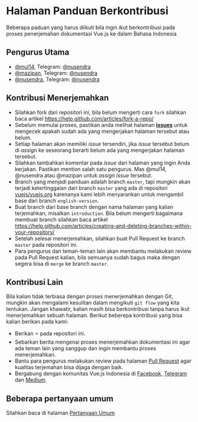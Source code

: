 # Halaman Panduan Berkontribusi

Beberapa paduan yang harus diikuti bila ingin ikut berkontribusi pada proses penerjemahan dokumentasi Vue.js ke dalam Bahasa Indonesia

## Pengurus Utama

+ [@mul14](https://github.com/mul14), Telegram: [@nusendra](https://t.me/@mul14)
+ [@mazipan](https://github.com/mazipan), Telegram: [@nusendra](https://t.me/@mazipan)
+ [@nusendra](https://github.com/nusendra), Telegram: [@nusendra](https://t.me/@nusendra)

## Kontribusi Menerjemahkan

+ Silahkan fork dari repositori ini, bila belum mengerti cara `fork` silahkan baca artikel https://help.github.com/articles/fork-a-repo/
+ Sebelum memulai proses, pastikan anda melihat halaman **[issues](https://github.com/vuejs-id/docs/issues)** untuk mengecek apakah sudah ada yang mengerjakan halaman tersebut atau belum.
+ Setiap halaman akan memiliki *issue* tersendiri, jika *issue* tersebut belum di *assign* ke seseorang berarti belum ada yang mengerjakan halaman tersebut.
+ Silahkan tambahkan komentar pada *issue* dari halaman yang ingin Anda kerjakan. Pastikan mention salah satu pengurus. Mas @mul14, @nusendra atau @mazipan untuk *assign* *issue* tersebut.
+ Branch yang menjadi panduan adalah branch `master`, tapi mungkin akan terjadi ketertinggalan dari branch `master` yang ada di repositori [vuejs/vuejs.org](https://github.com/vuejs/vuejs.org) karenanya kami lebih menyarankan untuk mengambil base dari branch `english-version`.
+ Buat branch dari base branch dengan nama halaman yang kalian terjemahkan, misalkan `introduction`. Bila belum mengerti bagaimana membuat branch silahkan baca artikel https://help.github.com/articles/creating-and-deleting-branches-within-your-repository/
+ Setelah selesai menerjemahkan, silahkan buat Pull Request ke branch `master` pada repositori ini.
+ Para pengurus dan teman-teman lain akan membantu melakukan review pada Pull Request kalian, bila semuanya sudah bagus maka dengan segera bisa di `merge` ke branch `master`.

## Kontribusi Lain

Bila kalian tidak terbiasa dengan proses menerjemahkan dengan Git, mungkin akan mengalami kesulitan dalam mengikuti `git flow` yang kita tentukan. Jangan khawatir, kalian masih bisa berkontribusi tanpa harus ikut menerjemahkan sebuah halaman. Berikut beberepa kontribusi yang bisa kalian berikan pada kami:

+ Berikan ⭐️ pada repositori ini.
+ Sebarkan berita mengenai proses menerjemahkan dokumentasi ini agar ada teman lain yang sanggup dan ingin membantu proses menerjemahkan.
+ Bantu para pengurus melakukan review pada halaman [Pull Request](https://github.com/vuejs-id/docs/pulls) agar kualitas terjemahan bisa dijaga dengan baik.
+ Bergabung dengan komunitas Vue.js Indonesia di [Facebook](https://www.facebook.com/groups/1675298779418239/), [Telegram](https://t.me/vuejsid) dan [Medium](https://medium.com/vuejs-id).

## Beberapa pertanyaan umum

Silahkan baca di halaman [Pertanyaan Umum](FAQ.md)
